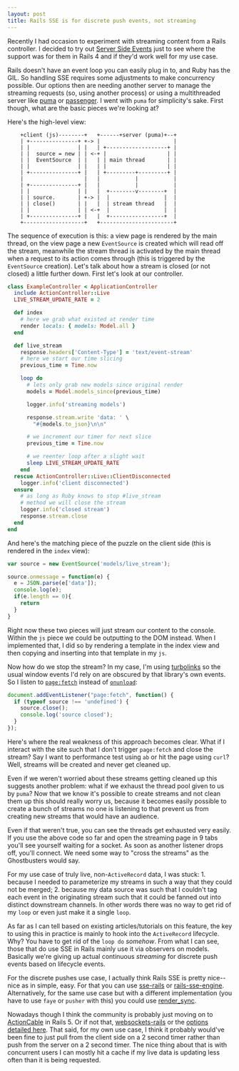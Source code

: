 ```yaml
---
layout: post
title: Rails SSE is for discrete push events, not streaming
---
```


Recently I had occasion to experiment with streaming content from a Rails
controller. I decided to try out [Server Side
Events](https://developer.mozilla.org/en-US/docs/Web/API/Server-sent_events/Using_server-sent_events)
just to see where the support was for them in Rails 4 and if they'd work
well for my use case.

Rails doesn't have an event loop you can easily plug in to, and Ruby has
the GIL. So handling SSE requires some adjustments to make concurrency
possible. Our options then are needing another server to manage the
streaming requests (so, using another process) or using a multithreaded
server like [puma](https://github.com/puma/puma) or
[passenger](https://github.com/phusion/passenger). I went with `puma` for
simplicity's sake. First though, what are the basic pieces we're looking
at?

Here's the high-level view:

```
	+client (js)--------+   +------+server (puma)+--+
	| +---------------+ +-> |                       |
	| |               | |   | +-------------------+ |
	| |  source = new | | <-+ |                   | |
	| |  EventSource  | |   | | main thread       | |
	| |               | |   | |                   | |
	| +---------------+ |   | +---------+---------+ |
	|                   |   |           |           |
	| +---------------+ |   |           |           |
	| |               | |   |  +--------v--------+  |
	| | source.       | +-> |  |                 |  |
	| | close()       | |   |  | stream thread   |  |
	| |               | | <-+  |                 |  |
	| +---------------+ |   |  +-----------------+  |
	+-------------------+   +-----------------------+
```

The sequence of execution is this: a view page is rendered by the main
thread, on the view page a new `EventSource` is created which will read
off the stream, meanwhile the stream thread is activated by the main
thread when a request to its action comes through (this is triggered by
the `EventSource` creation). Let's talk about how a stream is closed (or
not closed) a little further down. First let's look at our controller.

```ruby
class ExampleController < ApplicationController
  include ActionController::Live
  LIVE_STREAM_UPDATE_RATE = 2

  def index
    # here we grab what existed at render time
    render locals: { models: Model.all }
  end

  def live_stream
    response.headers['Content-Type'] = 'text/event-stream'
    # here we start our time slicing
    previous_time = Time.now

    loop do
      # lets only grab new models since original render
      models = Model.models_since(previous_time)

      logger.info('streaming models')

      response.stream.write 'data: ' \
        "#{models.to_json}\n\n"

      # we increment our timer for next slice
      previous_time = Time.now

      # we reenter loop after a slight wait
      sleep LIVE_STREAM_UPDATE_RATE
    end
  rescue ActionController::Live::ClientDisconnected
    logger.info('client disconnected')
  ensure
    # as long as Ruby knows to stop #live_stream
    # method we will close the stream
    logger.info('closed stream')
    response.stream.close
  end
end
```

And here's the matching piece of the puzzle on the client side (this is
rendered in the `index` view):

```js
var source = new EventSource('models/live_stream');

source.onmessage = function(e) {
  e = JSON.parse(e['data']);
  console.log(e);
  if(e.length == 0){
    return
  }
}
```

Right now these two pieces will just stream our content to the console.
Within the `js` piece we could be outputting to the DOM instead. When
I implemented that, I did so by rendering a template in the index view and
then copying and inserting into that template in my `js`.

Now how do we stop the stream? In my case, I'm using
[turbolinks](https://github.com/turbolinks/turbolinks-classic) so the
usual window events I'd rely on are obscured by that library's own events.
So I listen to
[`page:fetch`](https://github.com/turbolinks/turbolinks-classic#events)
instead of
[`onunload`](https://developer.mozilla.org/en-US/docs/Web/API/WindowEventHandlers/onunload):

```js
document.addEventListener("page:fetch", function() {
  if (typeof source !== 'undefined') {
    source.close();
    console.log('source closed');
  }
});
```

Here's where the real weakness of this approach becomes clear. What if
I interact with the site such that I don't trigger `page:fetch` and close
the stream? Say I want to performance test using `ab` or hit the page
using `curl`? Well, streams will be created and never get cleaned up.

Even if we weren't worried about these streams getting cleaned up this
suggests another problem: what if we exhaust the thread pool given to us
by `puma`? Now that we know it's possible to create streams and not clean
them up this should really worry us, because it becomes easily possible to
create a bunch of streams no one is listening to that prevent us from
creating new streams that would have an audience.

Even if that weren't true, you can see the threads get exhausted very
easily. If you use the above code so far and open the streaming page in
9 tabs you'll see yourself waiting for a socket. As soon as another
listener drops off, you'll connect. We need some way to "cross the
streams" as the Ghostbusters would say.

For my use case of truly live, non-`ActiveRecord` data, I was stuck: 1.
because I needed to parameterize my streams in such a way that they could
not be merged; 2. because my data source was such that I couldn't tag each
event in the originating stream such that it could be fanned out into
distinct downstream channels. In other words there was no way to get rid
of my `loop` or even just make it a single `loop`.

As far as I can tell based on existing articles/tutorials on this feature,
the key to using this in practice is mainly to hook into the
`ActiveRecord` lifecycle. Why? You have to get rid of the `loop do`
_somehow_. From what I can see, those that do use SSE in Rails mainly use
it via observers on models. Basically we're giving up actual continuous
_streaming_ for discrete push events based on lifecycle events.

For the discrete pushes use case, I actually think Rails SSE is pretty
nice--nice as in simple, easy. For that you can use
[sse-rails](https://github.com/as-cii/sse-rails) or
[rails-sse-engine](https://github.com/henders/sse-rails-engine).
Alternatively, for the same use case but with a different implementation
(you have to use `faye` or `pusher` with this) you could use
[render_sync](https://github.com/chrismccord/render_sync).

Nowadays though I think the community is probably just moving on to
[ActionCable](http://edgeguides.rubyonrails.org/action_cable_overview.html)
in Rails 5. Or if not that,
[websockets-rails](https://github.com/websocket-rails/websocket-rails) or
the [options detailed
here](https://www.reddit.com/r/ruby/comments/2uwnia/anyone_using_ruby_websockets_in_production/).
That said, for my own use case, I think it probably would've been fine to
just pull from the client side on a 2 second timer rather than push from
the server on a 2 second timer. The nice thing about that is with
concurrent users I can mostly hit a cache if my live data is updating less
often than it is being requested.
